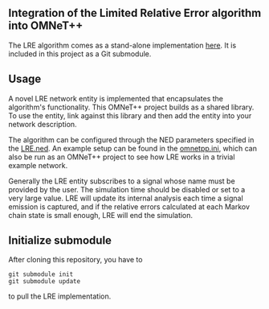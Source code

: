 Integration of the **Limited Relative Error algorithm** into OMNeT++
---

The LRE algorithm comes as a stand-alone implementation [here](https://github.com/ComNetsHH/LRE). It is included in this project as a Git submodule.

Usage
---

A novel LRE network entity is implemented that encapsulates the algorithm's functionality. This OMNeT++ project builds as a shared library. To use the entity, link against this library and then add the entity into your network description.

The algorithm can be configured through the NED parameters specified in the [LRE.ned](https://github.com/ComNetsHH/LRE-OMNeT/blob/master/LRE.ned). An example setup can be found in the [omnetpp.ini](https://github.com/ComNetsHH/LRE-OMNeT/blob/master/omnetpp.ini), which can also be run as an OMNeT++ project to see how LRE works in a trivial example network.

Generally the LRE entity subscribes to a signal whose name must be provided by the user. The simulation time should be disabled or set to a very large value. LRE will update its internal analysis each time a signal emission is captured, and if the relative errors calculated at each Markov chain state is small enough, LRE will end the simulation. 

Initialize submodule
---

After cloning this repository, you have to
```
git submodule init
git submodule update
```
to pull the LRE implementation.

